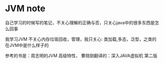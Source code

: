 # JVM note

自己学习的时候写的笔记，不关心理解的正确与否，只关心java中的很多东西是怎么回事

我学习JVM 不关心内存垃圾回收，管理，我只关心: 类加载,多态，泛型，之类的在JVM中是什么样子的

参考的书是：周志明的JVM 高级特性， 曹晓刚翻译的：深入JAVA虚拟机 第二版


